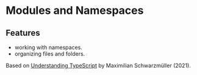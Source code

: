 # Modules and Namespaces

## Features

- working with namespaces.
- organizing files and folders.

Based on [Understanding TypeScript](https://www.udemy.com/course/understanding-typescript/) by Maximilian Schwarzmüller (2021).
